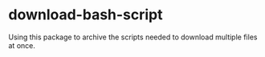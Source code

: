# download-bash-script
Using this package to archive the scripts needed to download multiple files at once. 
